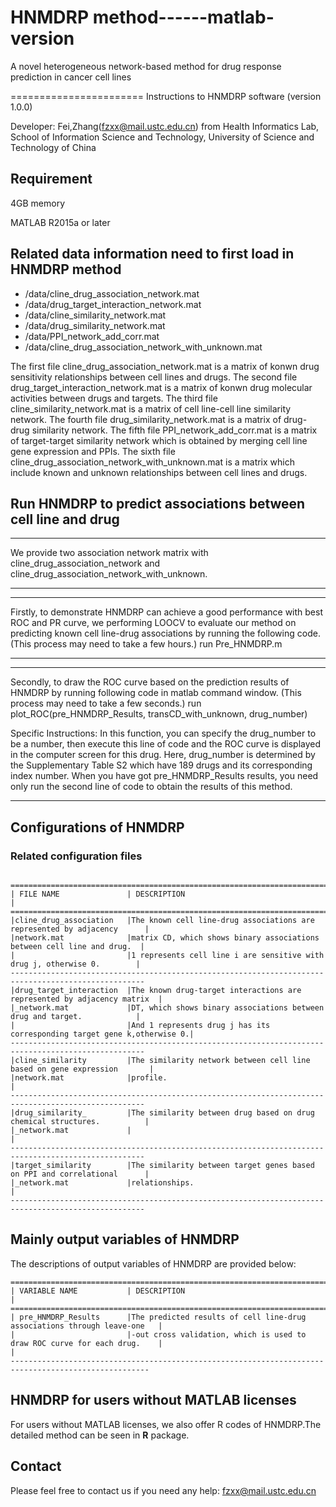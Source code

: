 # HNMDRP method------matlab-version

A novel heterogeneous network-based method for drug response prediction in cancer cell lines

======================= Instructions to HNMDRP software (version 1.0.0)

Developer: Fei,Zhang(fzxx@mail.ustc.edu.cn) from Health Informatics Lab, School of Information Science and Technology, University of Science and Technology of China

## **Requirement**

4GB memory

MATLAB R2015a or later

## **Related data information need to first load in HNMDRP method** 

- /data/cline_drug_association_network.mat
- /data/drug_target_interaction_network.mat
- /data/cline_similarity_network.mat
- /data/drug_similarity_network.mat
- /data/PPI_network_add_corr.mat
- /data/cline_drug_association_network_with_unknown.mat

The first file cline_drug_association_network.mat is a matrix of konwn drug sensitivity relationships between cell lines and drugs. 
The second file drug_target_interaction_network.mat is a matrix of konwn drug molecular activities between drugs and targets.
The third file cline_similarity_network.mat is a matrix of cell line-cell line similarity network.
The fourth file drug_similarity_network.mat is a matrix of drug-drug similarity network.
The fifth file PPI_network_add_corr.mat is a matrix of target-target similarity network which is obtained by merging cell line gene expression and PPIs.
The sixth file cline_drug_association_network_with_unknown.mat is a matrix which include known and unknown relationships between cell lines and drugs.


## **Run HNMDRP to predict associations between cell line and drug**
**************************************************************************************************
We provide two association network matrix with cline_drug_association_network and cline_drug_association_network_with_unknown.
*************************************************************************************************************************

*******************************************************************************************************************************************************************************************************************
Firstly, to demonstrate HNMDRP can achieve a good performance with best ROC and PR curve, we performing LOOCV to evaluate our method on predicting known cell line-drug associations by running the following code. 
(This process may need to take a few hours.)
	run Pre_HNMDRP.m
**************************************************************************************************

**************************************************************************************************
Secondly, to draw the ROC curve based on the prediction results of HNMDRP by running following code in matlab command window. 
(This process may need to take a few seconds.)
	run plot_ROC(pre_HNMDRP_Results, transCD_with_unknown, drug_number)
	
Specific Instructions: In this function, you can specify the drug_number to be a number, then execute this line of code and the ROC curve is displayed in the computer screen for this drug.
					   Here, drug_number is determined by the Supplementary Table S2 which have 189 drugs and its corresponding index number.
					   When you have got pre_HNMDRP_Results results, you need only run the second line of code to obtain the results of this method.
*******************************************************************************************************************************************************************************************


## Configurations of HNMDRP
### Related configuration files
     ===================================================================================================
    | FILE NAME            	  | DESCRIPTION                                                            |
    ====================================================================================================
    |cline_drug_association   |The known cell line-drug associations are represented by adjacency 	   |
	|network.mat 		      |matrix CD, which shows binary associations between cell line and drug.  |
	|   		      	      |1 represents cell line i are sensitive with drug j, otherwise 0.        |
    ----------------------------------------------------------------------------------------------------
    |drug_target_interaction  |The known drug-target interactions are represented by adjacency matrix  |
    |_network.mat             |DT, which shows binary associations between drug and target.            |
    |                         |And 1 represents drug j has its corresponding target gene k,otherwise 0.|
    ----------------------------------------------------------------------------------------------------
    |cline_similarity		  |The similarity network between cell line based on gene expression 	   |
	|network.mat              |profile. 														       |
    ----------------------------------------------------------------------------------------------------
    |drug_similarity_		  |The similarity between drug based on drug chemical structures.		   |
	|_network.mat       	  |       																   |
    ----------------------------------------------------------------------------------------------------
    |target_similarity        |The similarity between target genes based on PPI and correlational	   |
    |_network.mat             |relationships.         									               |
    ----------------------------------------------------------------------------------------------------


## **Mainly output variables of HNMDRP**

The descriptions of output variables of HNMDRP are provided below:

    =====================================================================================================
    | VARIABLE NAME           | DESCRIPTION                                                             |
    =====================================================================================================
    | pre_HNMDRP_Results      |The predicted results of cell line-drug associations through leave-one   |
    | 					   	  |-out cross validation, which is used to draw ROC curve for each drug.    |																	|
    -----------------------------------------------------------------------------------------------------

	
## HNMDRP for users without MATLAB licenses
For users without MATLAB licenses, we also offer R codes of HNMDRP.The detailed method can be seen in **R** package.

## **Contact**

Please feel free to contact us if you need any help: fzxx@mail.ustc.edu.cn

